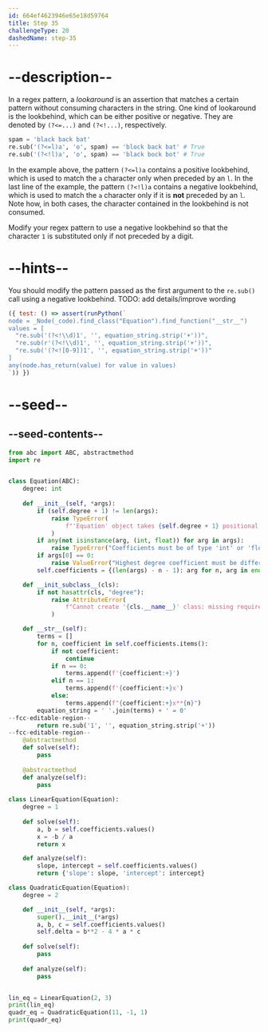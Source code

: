 ```yaml
---
id: 664ef4623946e65e18d59764
title: Step 35
challengeType: 20
dashedName: step-35
---
```


# --description--

In a regex pattern, a *lookaround* is an assertion that matches a certain pattern without consuming characters in the string. One kind of lookaround is the lookbehind, which can be either positive or negative. They are denoted by `(?<=...)` and `(?<!...)`, respectively.

```py
spam = 'black back bat'
re.sub('(?<=l)a', 'o', spam) == 'block back bat' # True
re.sub('(?<!l)a', 'o', spam) == 'black bock bot' # True
```

In the example above, the pattern `(?<=l)a` contains a positive lookbehind, which is used to match the `a` character only when preceded by an `l`. In the last line of the example, the pattern `(?<!l)a` contains a negative lookbehind, which is used to match the `a` character only if it is **not** preceded by an `l`. Note how, in both cases, the character contained in the lookbehind is not consumed.

Modify your regex pattern to use a negative lookbehind so that the character `1` is substituted only if not preceded by a digit.

# --hints--

You should modify the pattern passed as the first argument to the `re.sub()` call using a negative lookbehind. TODO: add details/improve wording

```js
({ test: () => assert(runPython(`
node = _Node(_code).find_class("Equation").find_function("__str__")
values = [
  "re.sub('(?<!\\d)1', '', equation_string.strip('+'))",
  "re.sub(r'(?<!\\d)1', '', equation_string.strip('+'))",
  "re.sub('(?<![0-9])1', '', equation_string.strip('+'))"
]
any(node.has_return(value) for value in values)
`)) })
```



# --seed--

## --seed-contents--

```py
from abc import ABC, abstractmethod
import re


class Equation(ABC):
    degree: int
  
    def __init__(self, *args):
        if (self.degree + 1) != len(args):
            raise TypeError(
                f"'Equation' object takes {self.degree + 1} positional arguments but {len(args)} were given"
            )
        if any(not isinstance(arg, (int, float)) for arg in args):
            raise TypeError("Coefficients must be of type 'int' or 'float'")
        if args[0] == 0:
            raise ValueError("Highest degree coefficient must be different from zero")
        self.coefficients = {(len(args) - n - 1): arg for n, arg in enumerate(args)}

    def __init_subclass__(cls):
        if not hasattr(cls, "degree"):
            raise AttributeError(
                f"Cannot create '{cls.__name__}' class: missing required attribute 'degree'"
            )

    def __str__(self):
        terms = []
        for n, coefficient in self.coefficients.items():
            if not coefficient:
                continue
            if n == 0:
                terms.append(f'{coefficient:+}')
            elif n == 1:
                terms.append(f'{coefficient:+}x')
            else:
                terms.append(f"{coefficient:+}x**{n}")
        equation_string = ' '.join(terms) + ' = 0'
--fcc-editable-region--
        return re.sub('1', '', equation_string.strip('+'))        
--fcc-editable-region--
    @abstractmethod
    def solve(self):
        pass
        
    @abstractmethod
    def analyze(self):
        pass
        
class LinearEquation(Equation):
    degree = 1
    
    def solve(self):
        a, b = self.coefficients.values()
        x = -b / a
        return x

    def analyze(self):
        slope, intercept = self.coefficients.values()
        return {'slope': slope, 'intercept': intercept}

class QuadraticEquation(Equation):
    degree = 2

    def __init__(self, *args):
        super().__init__(*args)
        a, b, c = self.coefficients.values()
        self.delta = b**2 - 4 * a * c
   
    def solve(self):
        pass
    
    def analyze(self):
        pass


lin_eq = LinearEquation(2, 3)
print(lin_eq)
quadr_eq = QuadraticEquation(11, -1, 1)
print(quadr_eq)

```
